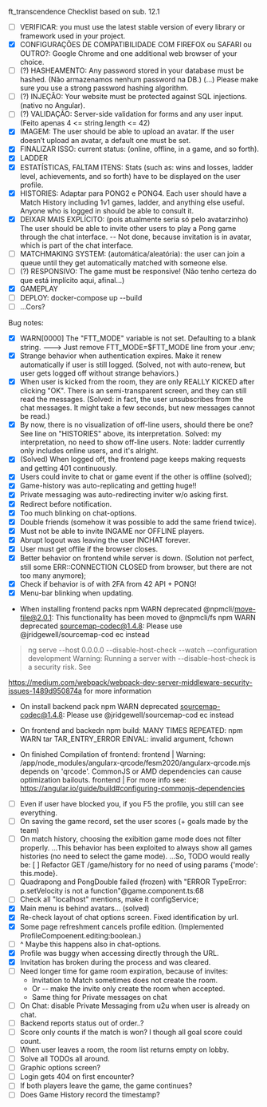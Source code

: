 ft_transcendence
Checklist based on sub. 12.1

 - [ ]	VERIFICAR: you must use the latest stable version of every library or framework used in your project.
 - [X] CONFIGURAÇÕES DE COMPATIBILIDADE COM FIREFOX ou SAFARI ou OUTRO?: Google Chrome and one additional web browser of your choice.
 - [ ] (?) HASHEAMENTO: Any password stored in your database must be hashed. (Não armazenamos nenhum password na DB.) (...) Please make sure you use a strong password hashing algorithm.
 - [ ] (?) INJEÇÃO: Your website must be protected against SQL injections. (nativo no Angular).
 - [ ] (?) VALIDAÇÃO: Server-side validation for forms and any user input. (Feito apenas 4 <= string.length <= 42)
 - [X] IMAGEM: The user should be able to upload an avatar. If the user doesn’t upload an avatar, a default one must be set.
 - [X] FINALIZAR ISSO: current status: (online, offline, in a game, and so forth).
 - [X] LADDER
 - [X] ESTATÍSTICAS, FALTAM ITENS: Stats (such as: wins and losses, ladder level, achievements, and so forth) have to be displayed on the user profile.
 - [X] HISTORIES: Adaptar para PONG2 e PONG4. Each user should have a Match History including 1v1 games, ladder, and anything else useful. Anyone who is logged in should be able to consult it.
 - [X] DEIXAR MAIS EXPLÍCITO: (pois atualmente seria só pelo avatarzinho) The user should be able to invite other users to play a Pong game through the chat interface. -- Not done, because invitation is in avatar, which is part of the chat interface.
 - [ ] MATCHMAKING SYSTEM: (automática/aleatória): the user can join a queue until they get automatically matched with someone else.
 - [ ] (?) RESPONSIVO: The game must be responsive! (Não tenho certeza do que está implícito aqui, afinal...)
 - [X] GAMEPLAY
 - [ ] DEPLOY: docker-compose up --build
 - [ ] ...Cors?

Bug notes:
 - [X] WARN[0000] The "FTT_MODE" variable is not set. Defaulting to a blank string. 
---> Just remove FTT_MODE=$FTT_MODE line from your .env;
 - [X] Strange behavior when authentication expires. Make it renew automatically if user is still logged. (Solved, not with auto-renew, but user gets logged off without strange behaviors.)
 - [X] When user is kicked from the room, they are only REALLY KICKED after clicking "OK". There is an semi-transparent screen, and they can still read the messages. (Solved: in fact, the user unsubscribes from the chat messages. It might take a few seconds, but new messages cannot be read.)
 - [X] By now, there is no visualization of off-line users, should there be one? See line on "HISTORIES" above, its interpretation. Solved: my interpretation, no need to show off-line users. Note: ladder currently only includes online users, and it's alright.
 - [X] (Solved) When logged off, the frontend page keeps making requests and getting 401 continuously.
 - [X] Users could invite to chat or game event if the other is offline (solved);
 - [X] Game-history was auto-replicating and getting huge!!
 - [X] Private messaging was auto-redirecting inviter w/o asking first.
 - [X] Redirect before notification.
 - [X] Too much blinking on chat-options.
 - [X] Double friends (somehow it was possible to add the same friend twice).
 - [X] Must not be able to invite INGAME nor OFFLINE players.
 - [X] Abrupt logout was leaving the user INCHAT forever.
 - [X] User must get offile if the browser closes.
 - [X] Better behavior on frontend while server is down. (Solution not perfect, still some ERR::CONNECTION CLOSED from browser, but there are not too many anymore);
 - [X] Check if behavior is of with 2FA from 42 API + PONG!
 - [X] Menu-bar blinking when updating.

- When installing frontend packs
npm WARN deprecated @npmcli/move-file@2.0.1: This functionality has been moved 
to @npmcli/fs
npm WARN deprecated sourcemap-codec@1.4.8: Please use @jridgewell/sourcemap-cod
ec instead

> ng serve --host 0.0.0.0 --disable-host-check --watch --configuration development
Warning: Running a server with --disable-host-check is a security risk. See 

https://medium.com/webpack/webpack-dev-server-middleware-security-issues-1489d950874a for more information
- On install backend pack
npm WARN deprecated sourcemap-codec@1.4.8: Please use @jridgewell/sourcemap-cod
ec instead

- On frontend and backedn npm build:
MANY TIMES REPEATED:
npm WARN tar TAR_ENTRY_ERROR EINVAL: invalid argument, fchown

- On finished Compilation of frontend:
frontend                    | Warning: /app/node_modules/angularx-qrcode/fesm2020/angularx-qrcode.mjs depends on 'qrcode'. CommonJS 
or AMD dependencies can cause optimization bailouts.
frontend                    | For more info see: https://angular.io/guide/build#configuring-commonjs-dependencies

 - [ ] Even if user have blocked you, if you F5 the profile, you still can see everything.
 - [ ] On saving the game record, set the user scores (+ goals made by the team)
 - [ ] On match history, choosing the exibition game mode does not filter properly.
    ...This behavior has been exploited to always show all games histories (no need to select the game mode).
	...So, TODO would really be: [ ] Refactor GET /game/history for no need of using params {'mode': this.mode}.
 - [ ] Quadrapong and PongDouble failed (frozen) with "ERROR TypeError: p.setVelocity is not a function"@game.component.ts:68
 - [ ] Check all "localhost" mentions, make it configService;
 - [X] Main menu is behind avatars... (solved)
 - [X] Re-check layout of chat options screen. Fixed identification by url.
 - [X] Some page refreshment cancels profile edition. (Implemented ProfileCompoenent.editing:boolean.)
 - [ ] ^ Maybe this happens also in chat-options.
 - [X] Profile was buggy when accessing directly through the URL.
 - [X] Invitation has broken during the process and was cleared.
 - [ ] Need longer time for game room expiration, because of invites:
	- Invitation to Match sometimes does not create the room.
	- Or -- make the invite only create the room when accepted.
	- Same thing for Private messages on chat
 - [ ] On Chat: disable Private Messaging from u2u when user is already on chat.
 - [ ] Backend reports status out of order..?
 - [ ] Score only counts if the match is won? I though all goal score could count.
 - [ ] When user leaves a room, the room list returns empty on lobby.
 - [ ] Solve all TODOs all around.
 - [ ] Graphic options screen?
 - [ ] Login gets 404 on first encounter?
 - [ ] If both players leave the game, the game continues?
 - [ ] Does Game History record the timestamp?
